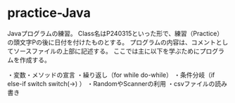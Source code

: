# practice-Java
Javaプログラムの練習。
Class名はP240315といった形で、練習（Practice）の頭文字Pの後に日付を付けたものとする。
プログラムの内容は、コメントとしてソースファイルの上部に記述する。
ここでは主に以下を学ぶためにプログラムを作成する。

・変数・メソッドの宣言
・繰り返し（for while do-while）
・条件分岐（if else-if switch switch(->) ）
・RandomやScannerの利用
・csvファイルの読み書き
